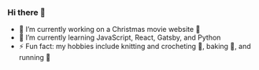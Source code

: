 ### Hi there 👋

- 🔭 I’m currently working on a Christmas movie website 🎄
- 🌱 I’m currently learning JavaScript, React, Gatsby, and Python
- ⚡ Fun fact: my hobbies include knitting and crocheting 🧶, baking 🍞, and running 🏃
<!-- - 👯 I’m looking to collaborate on ... 
- 🤔 I’m looking for help with ...
- 💬 Ask me about ...
- 📫 How to reach me: ...
- 😄 Pronouns: ...
-->
